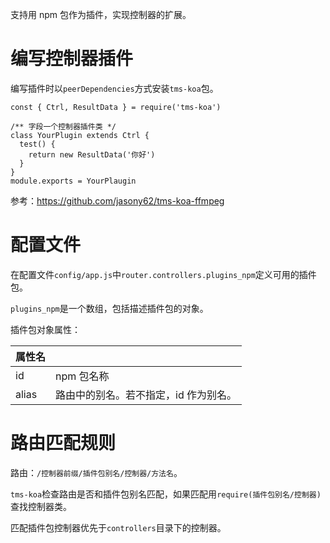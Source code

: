 支持用 npm 包作为插件，实现控制器的扩展。

# 编写控制器插件

编写插件时以`peerDependencies`方式安装`tms-koa`包。

```
const { Ctrl, ResultData } = require('tms-koa')

/** 字段一个控制器插件类 */
class YourPlugin extends Ctrl {
  test() {
    return new ResultData('你好')
  }
}
module.exports = YourPlaugin
```

参考：https://github.com/jasony62/tms-koa-ffmpeg

# 配置文件

在配置文件`config/app.js`中`router.controllers.plugins_npm`定义可用的插件包。

`plugins_npm`是一个数组，包括描述插件包的对象。

插件包对象属性：

| 属性名 |                                       |
| ------ | ------------------------------------- |
| id     | npm 包名称                            |
| alias  | 路由中的别名。若不指定，id 作为别名。 |

# 路由匹配规则

路由：`/控制器前缀/插件包别名/控制器/方法名`。

`tms-koa`检查路由是否和插件包别名匹配，如果匹配用`require(插件包别名/控制器)`查找控制器类。

匹配插件包控制器优先于`controllers`目录下的控制器。
